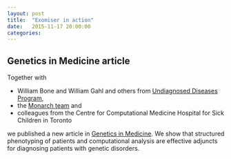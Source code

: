 ```yaml
---
layout: post
title:  "Exomiser in action"
date:   2015-11-17 20:00:00
categories: 
---
```


## Genetics in Medicine article

Together with 

 * William Bone and William Gahl and others from [Undiagnosed Diseases Program](http://www.genome.gov/27544402), 
 * the [Monarch team](https://monarchinitiative.org/) and 
 * colleagues from the Centre for Computational Medicine Hospital for Sick Children in Toronto  
 
we published a new article in [Genetics in Medicine](http://www.nature.com/gim/journal/vaop/ncurrent/abs/gim2015137a.html). We show that structured phenotyping of patients and computational analysis are effective 
adjuncts for diagnosing patients with genetic disorders.